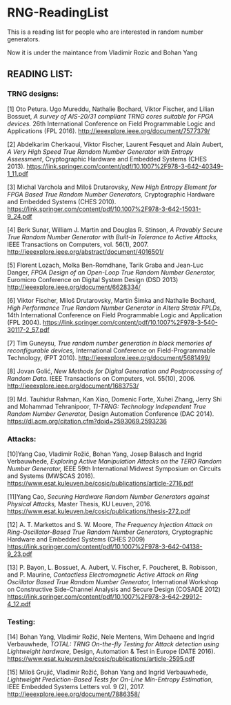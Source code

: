 # RNG-ReadingList
This is a reading list for people who are interested in random number generators.

Now it is under the maintance from Vladimir Rozic and Bohan Yang


## READING LIST:

### TRNG designs:

[1] Oto Petura. Ugo Mureddu, Nathalie Bochard, Viktor Fischer, and Lilian Bossuet, _A survey of AIS-20/31 compliant TRNG cores suitable for FPGA devices._ 26th International Conference on Field Programmable Logic and Applications (FPL 2016).
http://ieeexplore.ieee.org/document/7577379/ 

[2] Abdelkarim Cherkaoui, Viktor Fischer, Laurent Fesquet and Alain Aubert, _A Very High Speed True Random Number Generator with Entropy Assessment_, Cryptographic Hardware and Embedded Systems (CHES 2013).
https://link.springer.com/content/pdf/10.1007%2F978-3-642-40349-1_11.pdf 

[3] Michal Varchola and Miloš Drutarovsky, _New High Entropy Element for FPGA Based True Random Number Generators,_  Cryptographic Hardware and Embedded Systems (CHES 2010).
https://link.springer.com/content/pdf/10.1007%2F978-3-642-15031-9_24.pdf 

[4] Berk Sunar, William J. Martin and Douglas R. Stinson, _A Provably Secure True Random Number Generator with Built-In Tolerance to Active Attacks,_ IEEE Transactions on Computers, vol. 56(1), 2007.
http://ieeexplore.ieee.org/abstract/document/4016501/ 

[5]  Florent Lozach, Molka Ben-Romdhane, Tarik Graba and Jean-Luc Danger, _FPGA Design of an Open-Loop True Random Number Generator,_  Euromicro Conference on Digital System Design (DSD 2013)
http://ieeexplore.ieee.org/document/6628334/ 

[6] Viktor Fischer, Miloš Drutarovsky, Martin Šimka and Nathalie Bochard, _High Performance True Random Number Generator in Altera Stratix FPLDs,_ 14th International Conference on Field Programmable Logic and Application (FPL 2004).
https://link.springer.com/content/pdf/10.1007%2F978-3-540-30117-2_57.pdf 

[7] Tim Guneysu, _True random number generation in block memories of reconfigurable devices,_ International Conference on Field-Programmable Technology, (FPT 2010).
http://ieeexplore.ieee.org/document/5681499/ 

[8] Jovan Golić, _New Methods for Digital Generation and Postprocessing of Random Data._ IEEE Transactions on Computers, vol. 55(10), 2006.
http://ieeexplore.ieee.org/document/1683753/ 

[9] Md. Tauhidur Rahman, Kan Xiao, Domenic Forte, Xuhei Zhang, Jerry Shi and Mohammad Tehranipoor, _TI-TRNG: Technology Independent True Random Number Generator,_ Design Automation Conference (DAC 2014).
https://dl.acm.org/citation.cfm?doid=2593069.2593236 



### Attacks:

[10]Yang Cao, Vladimir Rožić, Bohan Yang, Josep Balasch and Ingrid Verbauwhede, _Exploring Active Manipulation Attacks on the TERO Random Number Generator,_ IEEE 59th International Midwest Symposium on Circuits and Systems (MWSCAS 2016).
https://www.esat.kuleuven.be/cosic/publications/article-2716.pdf 

[11]Yang Cao, _Securing Hardware Random Number Generators against Physical Attacks,_ Master Thesis, KU Leuven, 2016.
https://www.esat.kuleuven.be/cosic/publications/thesis-272.pdf 

[12] A. T. Markettos and S. W. Moore, _The Frequency Injection Attack on Ring-Oscillator-Based True Random Number Generators,_   Cryptographic Hardware and Embedded Systems (CHES 2009)
https://link.springer.com/content/pdf/10.1007%2F978-3-642-04138-9_23.pdf 

[13] P. Bayon, L. Bossuet, A. Aubert, V. Fischer, F. Poucheret, B. Robisson, and P. Maurine, _Contactless Electromagnetic Active Attack on Ring Oscillator Based True Random Number Generator,_ International Workshop on Constructive Side-Channel Analysis and Secure Design (COSADE 2012)
https://link.springer.com/content/pdf/10.1007%2F978-3-642-29912-4_12.pdf 



### Testing:

[14] Bohan Yang, Vladimir Rožić, Nele Mentens, Wim Dehaene and Ingrid Verbauwhede, _TOTAL: TRNG On-the-fly Testing for Attack detection using Lightweight hardware,_ Design, Automation & Test in Europe (DATE 2016).
https://www.esat.kuleuven.be/cosic/publications/article-2595.pdf 

[15] Miloš Grujić, Vladimir Rožić, Bohan Yang and Ingrid Verbauwhede, _Lightweight Prediction-Based Tests for On-Line Min-Entropy Estimation,_ IEEE Embedded Systems Letters vol. 9 (2), 2017.
http://ieeexplore.ieee.org/document/7886358/ 



